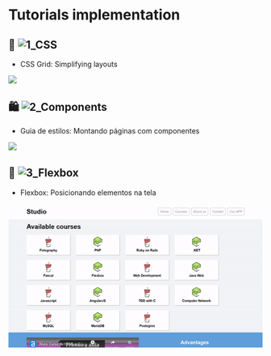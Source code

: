 # Tutorials implementation

## 💇 ![1_CSS](https://github.com/haradwaith03/FrontEndTutorials/tree/main/CSS_Grid)
* CSS Grid: Simplifying layouts

![](https://github.com/haradwaith03/FrontEndTutorials/blob/main/CSS_Grid/css_gif.gif)

## 🛍️ ![2_Components](https://github.com/haradwaith03/FrontEndTutorials/tree/main/casaVerde)
* Guia de estilos: Montando páginas com componentes

![](https://github.com/haradwaith03/FrontEndTutorials/blob/main/casaVerde/casaVerde.gif)

## 📐 ![3_Flexbox](https://github.com/haradwaith03/FrontEndTutorials/tree/main/Flexbox)
* Flexbox: Posicionando elementos na tela

![](https://github.com/haradwaith03/FrontEndTutorials/blob/main/Flexbox/flexbox-page_gif.gif)


